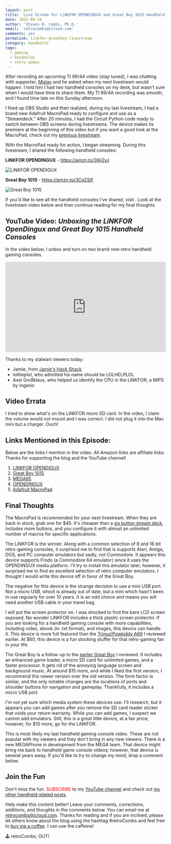 ```yaml
---
layout: post
title: 'Live Stream for LiNKFOR OPENDINGUX and Great Boy 1015 Handheld Gaming Consoles'
date: 2021-09-19
author: 'Steven B. Combs, Ph.D.'
email: 'retrocombs@icloud.com'
comments: yes
permalink: linkfor-greatboy-livestream
category: handhelds
tags:
  - gaming
  - handhelds
  - retro games
---
```


After recording an upcoming TI 99/4A video (stay tuned), I was chatting with supporter, [Mislav](https://twitter.com/KrlezaMislav) and he asked when my next livestream would happen. I told him I had two handheld consoles on my desk, but wasn't sure when I would have time to share them. My TI 99/4A recording was smooth, and I found time late on this Sunday afternoon.

I fired up OBS Studio and then realized, during my last livestream, I had a brand new Adafruit MacroPad ready to configure and use as a "Streamdeck." After 20 minutes, I had the Circuit Python code ready to switch between OBS screens during livestreams. The device makes its premiere at the beginning of this video but if you want a good look at the MacroPad, check out my [previous livestream](/adabox-019).

With the MacroPad ready for action, I began streaming. During this livestream, I shared the following handheld consoles:

**LiNKFOR OPENDINGUX** - <https://amzn.to/39ij2vJ>

![LiNKFOR OPENDIGUX](https://m.media-amazon.com/images/I/71SQjV3e9-S._AC_SL1500_.jpg)

**Great Boy 1015** - <https://amzn.to/3CqZSjF>

![Great Boy 1015](https://m.media-amazon.com/images/I/615w6nbCqgL._AC_SL1002_.jpg)

If you'd like to see all the handheld consoles I've shared, visit </handhelds>. Look at the livestream video below and then continue reading for my final thoughts.

## YouTube Video: _‌Unboxing the LiNKFOR OpenDingux and Great Boy 1015 Handheld Consoles_

In the video below, I unbox and turn on two brand new retro handheld gaming consoles.

<div style="position:relative;padding-top:56.25%;"><p><iframe src="https://www.youtube.com/embed/9QfJz84X2YM" frameborder="0" allowfullscreen="true" mozallowfullscreen="true" webkitallowfullscreen="true" style="position:absolute;top:0;left:0;width:100%;height:100%;"></iframe></p></div>

Thanks to my stalwart viewers today:

- Jamie, from [Jamie's Hack Shack](https://www.youtube.com/channel/UC-otrG2r_FluXkR8lUYWdPg)
- lolhleplol, who admitted his name should be LOLHELPLOL
- Axel Großklaus, who helped us identify the CPU in the LiNKFOR; a MIPS by Ingenic

## Video Errata

I tried to show what's on the LiNKFOR micro SD card. In the video, I claim the volume would not mount and I was correct. I did not plug it into the Mac mini but a charger. Ouch!

## Links Mentioned in this Episode:

Below are the links I mention in the video. All Amazon links are affiliate links. Thanks for supporting the blog and the YouTube channel!

1. [LiNKFOR OPENDIGUX](https://amzn.to/39ij2vJ)
2. [Great Boy 1015](https://amzn.to/3CqZSjF)
3. [MEGA65](https://www.mega65.org)
4. [OPENDINGUX](https://wiki.dingoonity.org/index.php?title=OpenDingux:About)
5. [Adafruit MacroPad](https://www.adafruit.com/product/5128)

## Final Thoughts

The MacroPad is recommended for your next livestream. When they are back in stock, grab one for $45. It's cheaper than a [six button stream deck](https://amzn.to/3tVZ6Za), includes more buttons, and you configure it with almost an unlimited number of macros for specific applications.

The LiNKFOR is the winner. Along with a common selection of 8 and 16 bit retro-gaming consoles, it surprised me to find that is supports Atari, Amiga, DOS, and PC computer emulators but sadly, not Commodore. It appears this device supports Frodo (a Commodore 64 emulator) since it uses the OPENDINGUX media platform. I'll try to install this emulator later; however, it surprised me to find an excellent selection of retro computer emulators. I thought I would write this device off in favor of the Great Boy.

The negative for this device is the strange decision to use a mini USB port. Not a micro USB, which is already out of date, but a mini which hasn't been in use regularly for over 10 years. It is an odd choice and means you will need another USB cable in your travel bag.

I will put the screen protector on. I was shocked to find the bare LCD screen exposed. No wonder LiNKFOR includes a thick plastic screen protector. If you are looking for a handheld gaming console with more capabilities, including video, ebook (in .txt format), and images, this device can handle it. This device is more full featured than the [Trimui/Powkiddy A66](https://amzn.to/3AtbZwe) I reviewed earlier. At $60, this device is a fun stocking stuffer for that retro-gaming fan in your life.

The Great Boy is a follow-up to the [earlier Great Boy](https://amzn.to/2XEhM3L) I reviewed. It includes an enhanced game loader, a micro SD card for unlimited games, and a faster processor. It gets rid of the annoying language screen and background music. At around $15 more, and while I liked the first version, I recommend this newer version over the old version. The form factor is similar, and the only notable changes are the locations of ports and shoulder buttons for navigation and gameplay. Thankfully, it includes a micro USB port.

I'm not yet sure which media system these devices use. I'll research, but it appears you can add games after you remove the SD card reader sticker that voids your return warranty. While you can add games, I suspect we cannot add emulators. Still, this is a great little device, at a fair price; however, for $10 more, go for the LiNKFOR.

This is most likely my last handheld gaming console video. These are not popular with my viewers and they don't bring in any new viewers. There is a new MEGAPhone in development from the MEGA team. That device might bring me back to handheld game console videos; however, that device is several years away. If you'd like to try to change my mind, drop a comment below.

## Join the Fun

Don't miss the fun. <font color="red">SUBSCRIBE</font> to my [YouTube channel](https://www.youtube.com/stevencombs) and check out [my other handheld related posts](/handhelds).

Help make this content better! Leave your comments, corrections, additions, and thoughts in the comments below. You can email me at [retrocombs@icloud.com](mailto:retrocombs@icloud.com). Thanks for reading and if you are inclined, please let others know about the blog using the hashtag #retroCombs and feel free to [buy me a coffee](https://www.buymeacoffee.com/retrocombs). I can use the caffeine!

🕹️ retroCombs, OUT!
